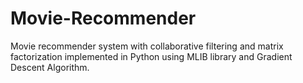 # Movie-Recommender
Movie recommender system with collaborative filtering and matrix factorization implemented in Python using MLIB library and Gradient Descent Algorithm.
